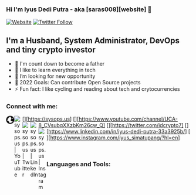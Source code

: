 ### Hi I'm Iyus Dedi Putra - aka [saras008][website] 👋 

[![Website](https://img.shields.io/website?label=codeSTACKr.com&style=for-the-badge&url=https%3A%2F%2Fcodestackr.com)](https://sysops.us)
[![Twitter Follow](https://img.shields.io/twitter/follow/codeSTACKr?color=1DA1F2&logo=twitter&style=for-the-badge)](https://twitter.com/idcrypto7)

## I'm a Husband, System Administrator, DevOps and tiny crypto investor

- 🔭 I'm count down to become a father
- 🌱 I like to learn everything in tech
- 👯 I’m looking for new opportunity
- 🥅 2022 Goals: Can contribute Open Source projects
- ⚡ Fun fact: I like cycling and reading about tech and crytocurrencies

### Connect with me:

[<img align="left" alt="sysops.us" width="22px" src="https://raw.githubusercontent.com/iconic/open-iconic/master/svg/globe.svg" />][https://sysops.us]
[<img align="left" alt="sysops.us | YouTube" width="22px" src="https://cdn.jsdelivr.net/npm/simple-icons@v3/icons/youtube.svg" />][https://www.youtube.com/channel/UCA-8_CVsubqXXzbKm26cw_Q]
[<img align="left" alt="sysops.us | Twitter" width="22px" src="https://cdn.jsdelivr.net/npm/simple-icons@v3/icons/twitter.svg" />][https://twitter.com/idcrypto7]
[<img align="left" alt="sysops.us | LinkedIn" width="22px" src="https://cdn.jsdelivr.net/npm/simple-icons@v3/icons/linkedin.svg" />][https://www.linkedin.com/in/iyus-dedi-putra-33a3925b/]
[<img align="left" alt="sysops.us | Instagram" width="22px" src="https://cdn.jsdelivr.net/npm/simple-icons@v3/icons/instagram.svg" />][https://www.instagram.com/iyus_simatupang/?hl=en]

<br />

### Languages and Tools:

<br />
<br />
